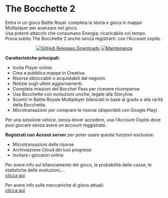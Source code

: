 # The Bocchette 2

Entra in un gioco Battle Royal: completa la storia e gioca in mappe Multiplayer per avanzare  nel gioco.<br>
Usa potenti attacchi che consumano Energia; ricaricabile col tempo.<br>
Prova subito The Bocchette 2 anche senza registrarti: con l'Account ospite.
<p align="center">
  <a href="https://github.com/Croc-Prog-github/The-Bocchette-2/releases"><img src="https://camo.githubusercontent.com/8fa8b50edbee2a4d6ba820e946b35d474d769e359a338b43ecb2e39aeefacc3c/68747470733a2f2f696d672e736869656c64732e696f2f6769746875622f646f776e6c6f6164732f72617973616e352f7261796c69622f746f74616c" alt="GitHub Releases Downloads" data-canonical-src="https://img.shields.io/github/downloads/raysan5/raylib/total" style="max-width: 100%;"></a>

  <a href="https://github.com/Croc-Prog-github/The-Bocchette-2/graphs/commit-activity">
    <img src="https://img.shields.io/badge/Maintained%3F-yes-brightgreen.svg" alt="Maintenance" />
  </a>
  </p>

**Caratteristiche principali:**
- Invita Player online.
- Crea e pubblica mappe in Creativa.
- Risorse sbloccabili o acquistabili dal negozio. 
- Notizie sugli ultimi aggiornamenti. 
- Completa missioni del Bocchet Pass per ricevere ricompense
- Usa Bocchette con evoluzioni uniche, legate alla Storyline.
- Scontri in Battle Royale Multipleyer bilanciati in base al grado e alla rarità della Bocchetta.
- Microtransazioni per comprare le risorse (disponibili con Google Play).

Per una sessione veloce, senza dover accedere, usa l'Account Ospite dove puoi giocare senza avere un account reggistrato.<br>

**Registrati con Accout server** per poter usare queste funzioni esclusive:
- Microtransazioni delle risorse
- Archiviazione Cloud dei tuoi progressi
- Invitare i giocatori online

Per avere info sul bilanciamento del gioco, le probabilità delle casse, le statistiche delle evoluzioni,...<br>
[clicca qui](https://docs.google.com/document/d/1PsYpN7GvzRnKKDpvvbf1r1OtHE_SL6dzfo08ABIh9Zg/edit?usp=sharing)

Per avere info sulle meccaniche di gioco attuali:<br>
[clicca qui](https://docs.google.com/document/d/12C7B9nhLu7u6d1-XphUSWcpGSp7YnpcStAfIIHGq-tU/edit?usp=sharing)
